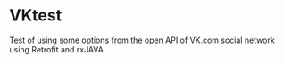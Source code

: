 # VKtest
Test of using some options from the open API of VK.com social network using Retrofit and rxJAVA
